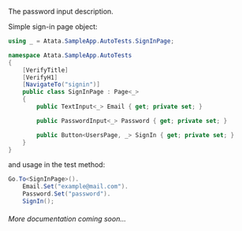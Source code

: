 The password input description.

Simple sign-in page object:

```csharp
using _ = Atata.SampleApp.AutoTests.SignInPage;

namespace Atata.SampleApp.AutoTests
{
    [VerifyTitle]
    [VerifyH1]
    [NavigateTo("signin")]
    public class SignInPage : Page<_>
    {
        public TextInput<_> Email { get; private set; }

        public PasswordInput<_> Password { get; private set; }

        public Button<UsersPage, _> SignIn { get; private set; }
    }
}
```

and usage in the test method:

```csharp
Go.To<SignInPage>().
    Email.Set("example@mail.com").
    Password.Set("password").
    SignIn();
```

###### More documentation coming soon...